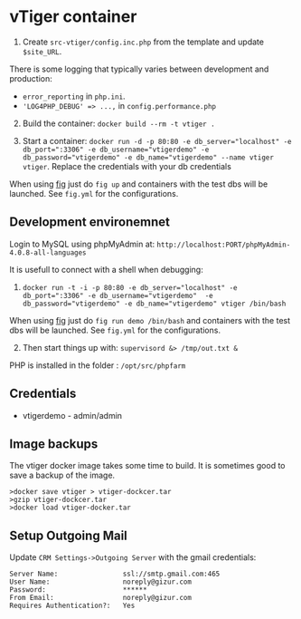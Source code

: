 vTiger container
=================

1. Create `src-vtiger/config.inc.php` from the template and update `$site_URL`. 

There is some logging that typically varies between development and production:

 * `error_reporting` in `php.ini`.
 *  `'LOG4PHP_DEBUG' => ...,` in `config.performance.php`

2. Build the container: `docker build --rm -t vtiger .`

3. Start a container: `docker run -d -p 80:80 -e db_server="localhost" -e db_port=":3306" -e db_username="vtigerdemo" -e db_password="vtigerdemo" -e db_name="vtigerdemo" --name vtiger vtiger`.
 Replace the credentials with your db credentials

When using [fig](http://fig.sh) just do `fig up` and containers with the test dbs will be launched. 
See `fig.yml` for the configurations.


Development environemnet
-----------------------

Login to MySQL using phpMyAdmin at: `http://localhost:PORT/phpMyAdmin-4.0.8-all-languages`


It is usefull to connect with a shell when debugging: 
1. `docker run -t -i -p 80:80 -e db_server="localhost" -e db_port=":3306" -e db_username="vtigerdemo" 
-e db_password="vtigerdemo" -e db_name="vtigerdemo" vtiger /bin/bash`

When using [fig](http://fig.sh) just do `fig run demo /bin/bash` and containers with the test dbs will be launched. 
See `fig.yml` for the configurations.

2. Then start things up with: `supervisord &> /tmp/out.txt &`

PHP is installed in the folder : `/opt/src/phpfarm`


Credentials
-----------

 * vtigerdemo - admin/admin
 

Image backups
-------------

The vtiger docker image takes some time to build. It is sometimes good to save a backup of the image.

	>docker save vtiger > vtiger-dockcer.tar
	>gzip vtiger-dockcer.tar
	>docker load vtiger-docker.tar


Setup Outgoing Mail
-------------------

Update `CRM Settings->Outgoing Server` with the gmail credentials:

	Server Name:				ssl://smtp.gmail.com:465 
	User Name:					noreply@gizur.com 
	Password:					******  
	From Email:					noreply@gizur.com 
	Requires Authentication?:	Yes


